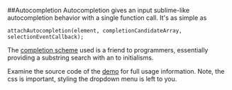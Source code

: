##Autocompletion
Autocompletion gives an input sublime-like autocompletion behavior with a single function call. It's as simple as
```
attachAutocompletion(element, completionCandidateArray, selectionEventCallback);
```
The [completion scheme](https://github.com/makoConstruct/CleverMatcher) used is a friend to programmers, essentially providing a substring search with an  to initialisms.

Examine the source code of the [demo](http://makopool.com/autocompleteDemo.html) for full usage information. Note, the css is important, styling the dropdown menu is left to you.